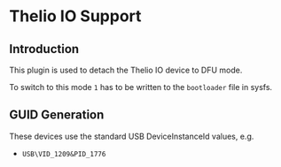 Thelio IO Support
=================

Introduction
------------

This plugin is used to detach the Thelio IO device to DFU mode.

To switch to this mode `1` has to be written to the `bootloader` file
in sysfs.

GUID Generation
---------------

These devices use the standard USB DeviceInstanceId values, e.g.

 * `USB\VID_1209&PID_1776`
